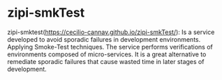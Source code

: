 # zipi-smkTest
zipi-smktest(https://cecilio-cannav.github.io/zipi-smkTest/): Is a service developed to avoid sporadic failures in development environments. Applying Smoke-Test techniques. The service performs verifications of environments composed of micro-services. It is a great alternative to remediate sporadic failures that cause wasted time in later stages of development.
